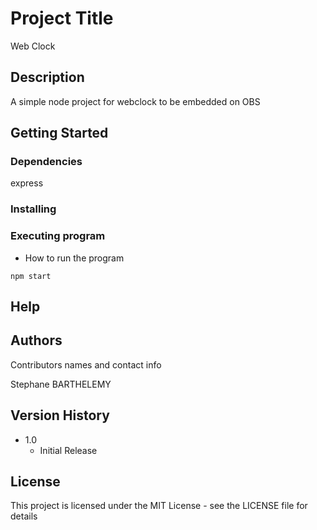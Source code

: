 # Project Title

Web Clock

## Description

A simple node project for webclock to be embedded on OBS 

## Getting Started

### Dependencies

express 

### Installing


### Executing program

* How to run the program
```
npm start
```

## Help


## Authors

Contributors names and contact info

Stephane BARTHELEMY  

## Version History

* 1.0
    * Initial Release

## License

This project is licensed under the MIT License - see the LICENSE file for details
